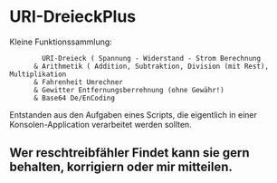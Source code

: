 # URI-DreieckPlus
Kleine Funktionssammlung:

            URI-Dreieck ( Spannung - Widerstand - Strom Berechnung
          & Arithmetik ( Addition, Subtraktion, Division (mit Rest), Multiplikation
          & Fahrenheit Umrechner 
          & Gewitter Entfernungsberrehnung (ohne Gewähr!)
          & Base64 De/EnCoding
          
  Entstanden aus den Aufgaben eines Scripts, die eigentlich in einer Konsolen-Application verarbeitet werden sollten.
  
  ## Wer reschtreibfähler Findet kann sie gern behalten, korrigiern oder mir mitteilen.
